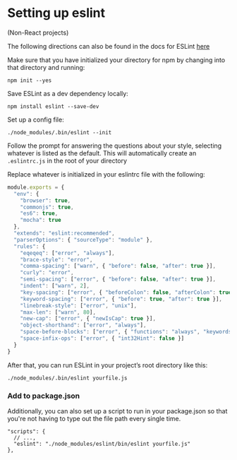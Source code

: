 # Setting up eslint

(Non-React projects)

The following directions can also be found in the docs for ESLint [here](https://eslint.org/docs/user-guide/getting-started)

Make sure that you have initialized your directory for npm by changing into that directory and running:

 `npm init --yes`

Save ESLint as a dev dependency locally:

`npm install eslint --save-dev`

Set up a config file:

`./node_modules/.bin/eslint --init`

Follow the prompt for answering the questions about your style, selecting whatever is listed as the default. This will automatically create an `.eslintrc.js` in the root of your directory

Replace whatever is initialized in your eslintrc file with the following:

```js
module.exports = {
  "env": {
    "browser": true,
    "commonjs": true,
    "es6": true,
    "mocha": true
  },
  "extends": "eslint:recommended",
  "parserOptions": { "sourceType": "module" },
  "rules": {
    "eqeqeq": ["error", "always"],
    "brace-style": "error",
    "comma-spacing": ["warn", { "before": false, "after": true }],
    "curly": "error",
    "semi-spacing": ["error", { "before": false, "after": true }],
    "indent": ["warn", 2],
    "key-spacing": ["error", { "beforeColon": false, "afterColon": true }],
    "keyword-spacing": ["error", { "before": true, "after": true }],
    "linebreak-style": ["error", "unix"],
    "max-len": ["warn", 80],
    "new-cap": ["error", { "newIsCap": true }],
    "object-shorthand": ["error", "always"],
    "space-before-blocks": ["error", { "functions": "always", "keywords": "always", "classes": "always" }],
    "space-infix-ops": ["error", { "int32Hint": false }]
  }
}
```

After that, you can run ESLint in your project’s root directory like this:

`./node_modules/.bin/eslint yourfile.js`


### Add to package.json

Additionally, you can also set up a script to run in your package.json so that you're not having to type out the file path every single time.

```
"scripts": {
  // ...,
  "eslint": "./node_modules/eslint/bin/eslint yourfile.js"
},
```